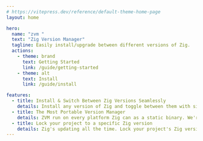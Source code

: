 ```yaml
---
# https://vitepress.dev/reference/default-theme-home-page
layout: home

hero:
  name: "zvm "
  text: "Zig Version Manager"
  tagline: Easily install/upgrade between different versions of Zig.
  actions:
    - theme: brand
      text: Getting Started
      link: /guide/getting-started
    - theme: alt
      text: Install
      link: /guide/install

features:
  - title: Install & Switch Between Zig Versions Seamlessly
    details: Install any version of Zig and toggle between them with simple commands.
  - title: The Most Portable Version Manager
    details: ZVM run on every platform Zig can as a static binary. We're there for you anywhere you need to be.
  - title: Lock your project to a specific Zig version
    details: Zig's updating all the time. Lock your project's Zig version with ZVM to make it easier for contributors.
---
```

